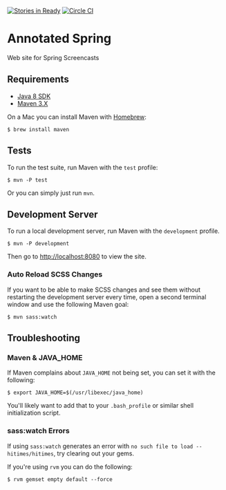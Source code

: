 [![Stories in Ready](https://badge.waffle.io/AnnotatedSpring/annotated-spring.png?label=ready&title=Ready)](https://waffle.io/AnnotatedSpring/annotated-spring)
[![Circle CI](https://circleci.com/gh/AnnotatedSpring/annotated-spring.svg?style=svg)](https://circleci.com/gh/AnnotatedSpring/annotated-spring)

# Annotated Spring

Web site for Spring Screencasts

## Requirements

- [Java 8 SDK](http://www.oracle.com/technetwork/java/javase/downloads/jdk8-downloads-2133151.html)
- [Maven 3.X](http://maven.apache.org)

On a Mac you can install Maven with [Homebrew](http://brew.sh):

    $ brew install maven
    
## Tests

To run the test suite, run Maven with the `test` profile:

    $ mvn -P test

Or you can simply just run `mvn`.

## Development Server

To run a local development server, run Maven with the `development` profile.

    $ mvn -P development

Then go to <http://localhost:8080> to view the site.

### Auto Reload SCSS Changes

If you want to be able to make SCSS changes and see them without restarting the development server every time, open a second terminal window and use the following Maven goal:
 
    $ mvn sass:watch

## Troubleshooting

### Maven & JAVA_HOME

If Maven complains about `JAVA_HOME` not being set, you can set it with the following:

    $ export JAVA_HOME=$(/usr/libexec/java_home)
    
You'll likely want to add that to your `.bash_profile` or similar shell initialization script.

### sass:watch Errors

If using `sass:watch` generates an error with `no such file to load -- hitimes/hitimes`, try clearing out your gems.

If you're using `rvm` you can do the following:

    $ rvm gemset empty default --force
    